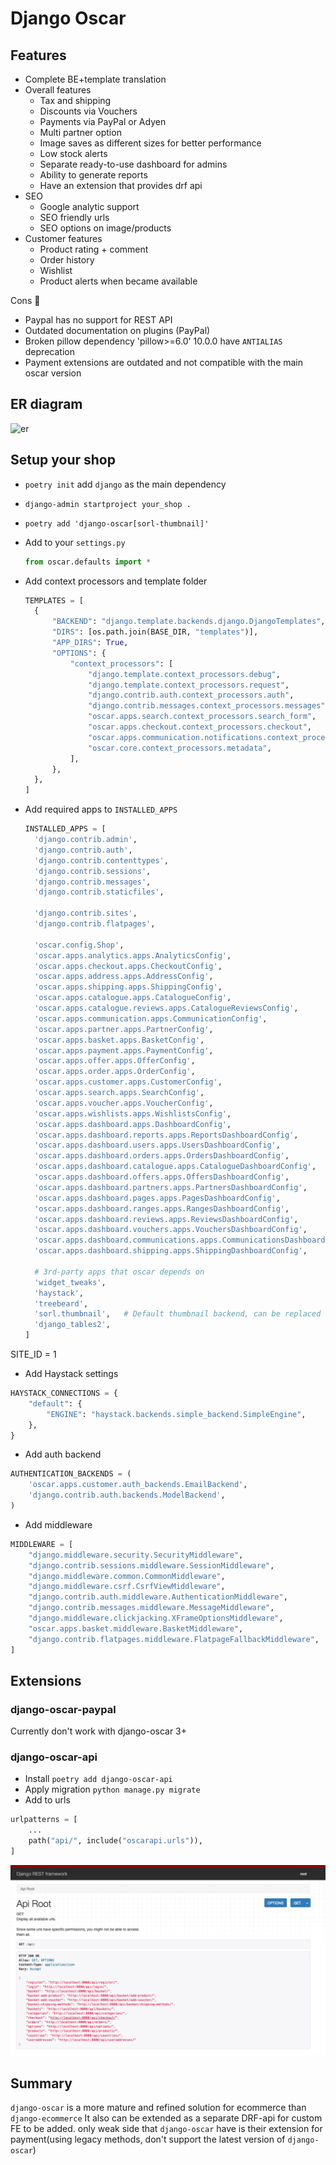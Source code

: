 # Django Oscar

## Features

- Complete BE+template translation
- Overall features
  - Tax and shipping
  - Discounts via Vouchers
  - Payments via PayPal or Adyen
  - Multi partner option
  - Image saves as different sizes for better performance
  - Low stock alerts
  - Separate ready-to-use dashboard for admins
  - Ability to generate reports
  - Have an extension that provides drf api
- SEO
  - Google analytic support
  - SEO friendly urls
  - SEO options on image/products
- Customer features
  - Product rating + comment
  - Order history
  - Wishlist
  - Product alerts when became available

Cons 🚫
- Paypal has no support for REST API
- Outdated documentation on plugins (PayPal)
- Broken pillow dependency 'pillow>=6.0' 10.0.0 have `ANTIALIAS` deprecation
- Payment extensions are outdated and not compatible with the main oscar version

## ER diagram

![er](docs/er.png)

## Setup your shop

- `poetry init` add `django` as the main dependency
- `django-admin startproject your_shop .`
- `poetry add 'django-oscar[sorl-thumbnail]'`
- Add to your `settings.py`
  ```python
  from oscar.defaults import *
  ```
- Add context processors and template folder
  ```python
  TEMPLATES = [
    {
        "BACKEND": "django.template.backends.django.DjangoTemplates",
        "DIRS": [os.path.join(BASE_DIR, "templates")],
        "APP_DIRS": True,
        "OPTIONS": {
            "context_processors": [
                "django.template.context_processors.debug",
                "django.template.context_processors.request",
                "django.contrib.auth.context_processors.auth",
                "django.contrib.messages.context_processors.messages",
                "oscar.apps.search.context_processors.search_form",
                "oscar.apps.checkout.context_processors.checkout",
                "oscar.apps.communication.notifications.context_processors.notifications",
                "oscar.core.context_processors.metadata",
            ],
        },
    },
  ]
  ```
- Add required apps to `INSTALLED_APPS`

  ```python
  INSTALLED_APPS = [
    'django.contrib.admin',
    'django.contrib.auth',
    'django.contrib.contenttypes',
    'django.contrib.sessions',
    'django.contrib.messages',
    'django.contrib.staticfiles',

    'django.contrib.sites',
    'django.contrib.flatpages',

    'oscar.config.Shop',
    'oscar.apps.analytics.apps.AnalyticsConfig',
    'oscar.apps.checkout.apps.CheckoutConfig',
    'oscar.apps.address.apps.AddressConfig',
    'oscar.apps.shipping.apps.ShippingConfig',
    'oscar.apps.catalogue.apps.CatalogueConfig',
    'oscar.apps.catalogue.reviews.apps.CatalogueReviewsConfig',
    'oscar.apps.communication.apps.CommunicationConfig',
    'oscar.apps.partner.apps.PartnerConfig',
    'oscar.apps.basket.apps.BasketConfig',
    'oscar.apps.payment.apps.PaymentConfig',
    'oscar.apps.offer.apps.OfferConfig',
    'oscar.apps.order.apps.OrderConfig',
    'oscar.apps.customer.apps.CustomerConfig',
    'oscar.apps.search.apps.SearchConfig',
    'oscar.apps.voucher.apps.VoucherConfig',
    'oscar.apps.wishlists.apps.WishlistsConfig',
    'oscar.apps.dashboard.apps.DashboardConfig',
    'oscar.apps.dashboard.reports.apps.ReportsDashboardConfig',
    'oscar.apps.dashboard.users.apps.UsersDashboardConfig',
    'oscar.apps.dashboard.orders.apps.OrdersDashboardConfig',
    'oscar.apps.dashboard.catalogue.apps.CatalogueDashboardConfig',
    'oscar.apps.dashboard.offers.apps.OffersDashboardConfig',
    'oscar.apps.dashboard.partners.apps.PartnersDashboardConfig',
    'oscar.apps.dashboard.pages.apps.PagesDashboardConfig',
    'oscar.apps.dashboard.ranges.apps.RangesDashboardConfig',
    'oscar.apps.dashboard.reviews.apps.ReviewsDashboardConfig',
    'oscar.apps.dashboard.vouchers.apps.VouchersDashboardConfig',
    'oscar.apps.dashboard.communications.apps.CommunicationsDashboardConfig',
    'oscar.apps.dashboard.shipping.apps.ShippingDashboardConfig',

    # 3rd-party apps that oscar depends on
    'widget_tweaks',
    'haystack',
    'treebeard',
    'sorl.thumbnail',   # Default thumbnail backend, can be replaced
    'django_tables2',
  ]
  ```

SITE_ID = 1

- Add Haystack settings

```python
HAYSTACK_CONNECTIONS = {
    "default": {
        "ENGINE": "haystack.backends.simple_backend.SimpleEngine",
    },
}
```

- Add auth backend

```python
AUTHENTICATION_BACKENDS = (
    'oscar.apps.customer.auth_backends.EmailBackend',
    'django.contrib.auth.backends.ModelBackend',
)
```

- Add middleware

```python
MIDDLEWARE = [
    "django.middleware.security.SecurityMiddleware",
    "django.contrib.sessions.middleware.SessionMiddleware",
    "django.middleware.common.CommonMiddleware",
    "django.middleware.csrf.CsrfViewMiddleware",
    "django.contrib.auth.middleware.AuthenticationMiddleware",
    "django.contrib.messages.middleware.MessageMiddleware",
    "django.middleware.clickjacking.XFrameOptionsMiddleware",
    "oscar.apps.basket.middleware.BasketMiddleware",
    "django.contrib.flatpages.middleware.FlatpageFallbackMiddleware",
]
```

## Extensions

### django-oscar-paypal

Currently don't work with django-oscar 3+

### django-oscar-api

- Install `poetry add django-oscar-api`
- Apply migration `python manage.py migrate`
- Add to urls

```python
urlpatterns = [
    ...
    path("api/", include("oscarapi.urls")),
]
```

![api](./docs/screenshots/oscarapi.png)

## Summary
`django-oscar` is a more mature and refined solution for ecommerce than `django-ecommerce`
It also can be extended as a separate DRF-api for custom FE to be added.
only weak side that `django-oscar` have is their extension for payment(using legacy methods, don't support the latest version of `django-oscar`)
